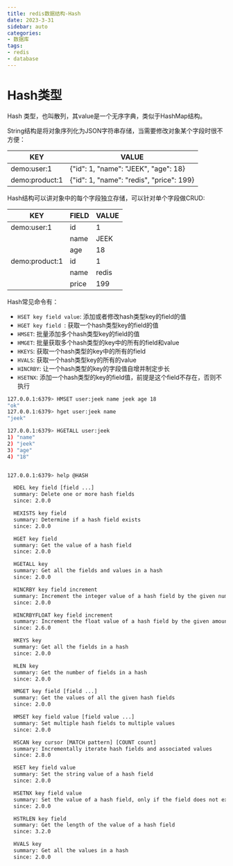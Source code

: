 ```yaml
---
title: redis数据结构-Hash
date: 2023-3-31
sidebar: auto
categories: 
- 数据库
tags: 
- redis
- database
---
```


# Hash类型
Hash 类型，也叫散列，其value是一个无序字典，类似于HashMap结构。

String结构是将对象序列化为JSON字符串存储，当需要修改对象某个字段时很不方便：

| KEY            | VALUE                                    |
|----------------|------------------------------------------|
| demo:user:1    | {"id": 1, "name": "JEEK", "age": 18}     |
| demo:product:1 | {"id": 1, "name": "redis", "price": 199} |

Hash结构可以讲对象中的每个字段独立存储，可以针对单个字段做CRUD:

| KEY            | FIELD | VALUE |
|----------------|-------|-------|
| demo:user:1    | id    | 1     |
|                | name  | JEEK  |
|                | age   | 18    |
| demo:product:1 | id    | 1     |
|                | name  | redis |
|                | price | 199   |

Hash常见命令有：

+ `HSET key field value`: 添加或者修改hash类型key的field的值
+ `HGET key field `: 获取一个hash类型key的field的值
+ `HMSET`: 批量添加多个hash类型key的field的值
+ `HMGET`: 批量获取多个hash类型的key中的所有的field和value
+ `HKEYS`: 获取一个hash类型的key中的所有的field
+ `HVALS`: 获取一个hash类型key的所有的value
+ `HINCRBY`: 让一个hash类型的key的字段值自增并制定步长
+ `HSETNX`: 添加一个hash类型的key的field值，前提是这个field不存在，否则不执行

```bash
127.0.0.1:6379> HMSET user:jeek name jeek age 18
"ok"
127.0.0.1:6379> hget user:jeek name
"jeek"

127.0.0.1:6379> HGETALL user:jeek
1) "name"
2) "jeek"
3) "age"
4) "18"


127.0.0.1:6379> help @HASH

  HDEL key field [field ...]
  summary: Delete one or more hash fields
  since: 2.0.0

  HEXISTS key field
  summary: Determine if a hash field exists
  since: 2.0.0

  HGET key field
  summary: Get the value of a hash field
  since: 2.0.0

  HGETALL key
  summary: Get all the fields and values in a hash
  since: 2.0.0

  HINCRBY key field increment
  summary: Increment the integer value of a hash field by the given number
  since: 2.0.0

  HINCRBYFLOAT key field increment
  summary: Increment the float value of a hash field by the given amount
  since: 2.6.0

  HKEYS key
  summary: Get all the fields in a hash
  since: 2.0.0

  HLEN key
  summary: Get the number of fields in a hash
  since: 2.0.0

  HMGET key field [field ...]
  summary: Get the values of all the given hash fields
  since: 2.0.0

  HMSET key field value [field value ...]
  summary: Set multiple hash fields to multiple values
  since: 2.0.0

  HSCAN key cursor [MATCH pattern] [COUNT count]
  summary: Incrementally iterate hash fields and associated values
  since: 2.8.0

  HSET key field value
  summary: Set the string value of a hash field
  since: 2.0.0

  HSETNX key field value
  summary: Set the value of a hash field, only if the field does not exist
  since: 2.0.0

  HSTRLEN key field
  summary: Get the length of the value of a hash field
  since: 3.2.0

  HVALS key
  summary: Get all the values in a hash
  since: 2.0.0
```
